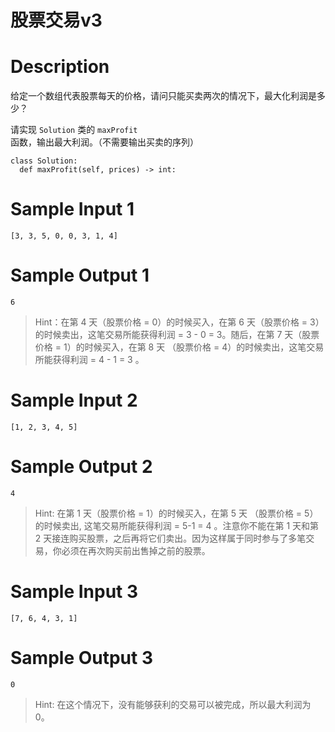 # 股票交易v3

# Description

给定一个数组代表股票每天的价格，请问只能买卖两次的情况下，最大化利润是多少？

请实现 `Solution` 类的 `maxProfit` 函数，输出最大利润。（不需要输出买卖的序列）

```
class Solution:
  def maxProfit(self, prices) -> int:
```

# Sample Input 1
```
[3, 3, 5, 0, 0, 3, 1, 4]
```

# Sample Output 1
```
6
```

> Hint：在第 4 天（股票价格 = 0）的时候买入，在第 6 天（股票价格 = 3）的时候卖出，这笔交易所能获得利润 = 3 - 0 = 3。随后，在第 7 天（股票价格 = 1）的时候买入，在第 8 天 （股票价格 = 4）的时候卖出，这笔交易所能获得利润 = 4 - 1 = 3 。

# Sample Input 2
```
[1, 2, 3, 4, 5]
```

# Sample Output 2
```
4
```
> Hint: 在第 1 天（股票价格 = 1）的时候买入，在第 5 天 （股票价格 = 5）的时候卖出, 这笔交易所能获得利润 = 5-1 = 4 。注意你不能在第 1 天和第 2 天接连购买股票，之后再将它们卖出。因为这样属于同时参与了多笔交易，你必须在再次购买前出售掉之前的股票。

# Sample Input 3
```
[7, 6, 4, 3, 1]
```
# Sample Output 3
```
0
```
> Hint: 在这个情况下，没有能够获利的交易可以被完成，所以最大利润为 0。